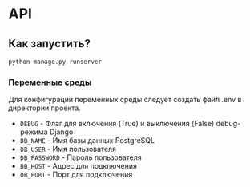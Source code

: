 # API

## Как запустить?

```bash
python manage.py runserver
```

### Переменные среды

Для конфигурации переменных среды следует создать файл .env в директории проекта.

- `DEBUG` - Флаг для включения (True) и выключения (False) debug-режима Django
- `DB_NAME` - Имя базы данных PostgreSQL
- `DB_USER` - Имя пользователя
- `DB_PASSWORD` - Пароль пользователя
- `DB_HOST` - Адрес для подключения
- `DB_PORT` - Порт для подключения
